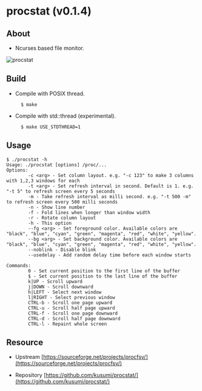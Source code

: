 procstat (v0.1.4)
========

## About

+ Ncurses based file monitor.

![procstat](https://a.fsdn.com/con/app/proj/procfsv/screenshots/318601.jpg/max/max/1)

## Build

+ Compile with POSIX thread.

        $ make

+ Compile with std::thread (experimental).

        $ make USE_STDTHREAD=1

## Usage

    $ ./procstat -h
    Usage: ./procstat [options] /proc/...
    Options:
            -c <arg> - Set column layout. e.g. "-c 123" to make 3 columns with 1,2,3 windows for each
            -t <arg> - Set refresh interval in second. Default is 1. e.g. "-t 5" to refresh screen every 5 seconds
            -m - Take refresh interval as milli second. e.g. "-t 500 -m" to refresh screen every 500 milli seconds
            -n - Show line number
            -f - Fold lines when longer than window width
            -r - Rotate column layout
            -h - This option
            --fg <arg> - Set foreground color. Available colors are "black", "blue", "cyan", "green", "magenta", "red", "white", "yellow".
            --bg <arg> - Set background color. Available colors are "black", "blue", "cyan", "green", "magenta", "red", "white", "yellow".
            --noblink - Disable blink
            --usedelay - Add random delay time before each window starts
    
    Commands:
            0 - Set current position to the first line of the buffer
            $ - Set current position to the last line of the buffer
            k|UP - Scroll upward
            j|DOWN - Scroll downward
            h|LEFT - Select next window
            l|RIGHT - Select previous window
            CTRL-b - Scroll one page upward
            CTRL-u - Scroll half page upward
            CTRL-f - Scroll one page downward
            CTRL-d - Scroll half page downward
            CTRL-l - Repaint whole screen

## Resource

+ Upstream [https://sourceforge.net/projects/procfsv/](https://sourceforge.net/projects/procfsv/)

+ Repository [https://github.com/kusumi/procstat/](https://github.com/kusumi/procstat/)
